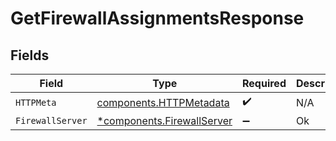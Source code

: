 # GetFirewallAssignmentsResponse


## Fields

| Field                                                                   | Type                                                                    | Required                                                                | Description                                                             |
| ----------------------------------------------------------------------- | ----------------------------------------------------------------------- | ----------------------------------------------------------------------- | ----------------------------------------------------------------------- |
| `HTTPMeta`                                                              | [components.HTTPMetadata](../../models/components/httpmetadata.md)      | :heavy_check_mark:                                                      | N/A                                                                     |
| `FirewallServer`                                                        | [*components.FirewallServer](../../models/components/firewallserver.md) | :heavy_minus_sign:                                                      | Ok                                                                      |
